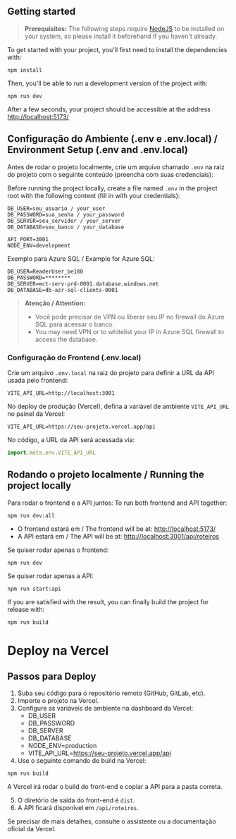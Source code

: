 

## Getting started

> **Prerequisites:**
> The following steps require [NodeJS](https://nodejs.org/en/) to be installed on your system, so please
> install it beforehand if you haven't already.

To get started with your project, you'll first need to install the dependencies with:

```
npm install
```

Then, you'll be able to run a development version of the project with:

```
npm run dev
```

After a few seconds, your project should be accessible at the address
[http://localhost:5173/](http://localhost:5173/)

## Configuração do Ambiente (.env e .env.local) / Environment Setup (.env and .env.local)

Antes de rodar o projeto localmente, crie um arquivo chamado `.env` na raiz do projeto com o seguinte conteúdo (preencha com suas credenciais):

Before running the project locally, create a file named `.env` in the project root with the following content (fill in with your credentials):

```env
DB_USER=seu_usuario / your_user
DB_PASSWORD=sua_senha / your_password
DB_SERVER=seu_servidor / your_server
DB_DATABASE=seu_banco / your_database

API_PORT=3001
NODE_ENV=development
```

Exemplo para Azure SQL / Example for Azure SQL:
```env
DB_USER=ReaderUser_be180
DB_PASSWORD=********
DB_SERVER=mct-serv-prd-0001.database.windows.net
DB_DATABASE=db-azr-sql-clients-0001
```

> **Atenção / Attention:**
> - Você pode precisar de VPN ou liberar seu IP no firewall do Azure SQL para acessar o banco.
> - You may need VPN or to whitelist your IP in Azure SQL firewall to access the database.

### Configuração do Frontend (.env.local)

Crie um arquivo `.env.local` na raiz do projeto para definir a URL da API usada pelo frontend:

```
VITE_API_URL=http://localhost:3001
```

No deploy de produção (Vercel), defina a variável de ambiente `VITE_API_URL` no painel da Vercel:

```
VITE_API_URL=https://seu-projeto.vercel.app/api
```

No código, a URL da API será acessada via:
```js
import.meta.env.VITE_API_URL
```

## Rodando o projeto localmente / Running the project locally

Para rodar o frontend e a API juntos:
To run both frontend and API together:

```bash
npm run dev:all
```

- O frontend estará em / The frontend will be at: [http://localhost:5173/](http://localhost:5173/)
- A API estará em / The API will be at: [http://localhost:3001/api/roteiros](http://localhost:3001/api/roteiros)

Se quiser rodar apenas o frontend:
```
npm run dev
```

Se quiser rodar apenas a API:
```
npm run start:api
```

If you are satisfied with the result, you can finally build the project for release with:

```
npm run build
```

# Deploy na Vercel

## Passos para Deploy

1. Suba seu código para o repositório remoto (GitHub, GitLab, etc).
2. Importe o projeto na Vercel.
3. Configure as variáveis de ambiente na dashboard da Vercel:
   - DB_USER
   - DB_PASSWORD
   - DB_SERVER
   - DB_DATABASE
   - NODE_ENV=production
   - VITE_API_URL=https://seu-projeto.vercel.app/api
4. Use o seguinte comando de build na Vercel:

```
npm run build
```

A Vercel irá rodar o build do front-end e copiar a API para a pasta correta.

5. O diretório de saída do front-end é `dist`.
6. A API ficará disponível em `/api/roteiros`.

Se precisar de mais detalhes, consulte o assistente ou a documentação oficial da Vercel.
